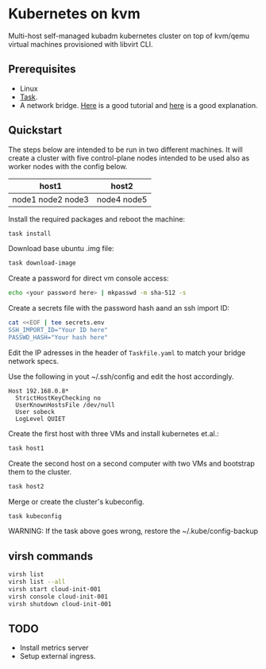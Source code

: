 # Kubernetes on kvm

Multi-host self-managed kubadm kubernetes cluster on top of kvm/qemu virtual machines provisioned with libvirt CLI.

## Prerequisites

* Linux
* [Task](https://taskfile.dev/installation/).
* A network bridge. [Here](https://www.tecmint.com/create-network-bridge-in-ubuntu/) is a good tutorial and [here](https://www.core27.co/post/bridge-networks-for-kvm-on-ubuntu-2204-server) is a good explanation.

## Quickstart

The steps below are intended to be run in two different machines. It will create a cluster with five control-plane nodes intended to be used also as worker nodes with the config below.

| host1             | host2       |
|-------------------|-------------|
| node1 node2 node3 | node4 node5 |

Install the required packages and reboot the machine:

```bash
task install
```

Download base ubuntu .img file:

```bash
task download-image
```

Create a password for direct vm console access:

```bash
echo <your password here> | mkpasswd -m sha-512 -s
```

Create a secrets file with the password hash aand an ssh import ID:

```bash
cat <<EOF | tee secrets.env
SSH_IMPORT_ID="Your ID here"
PASSWD_HASH="Your hash here"
```

Edit the IP adresses in the header of `Taskfile.yaml` to match your bridge network specs.

Use the following in yout ~/.ssh/config and edit the host accordingly.

```
Host 192.168.0.8*
  StrictHostKeyChecking no
  UserKnownHostsFile /dev/null
  User sobeck
  LogLevel QUIET
```
Create the first host with three VMs and install kubernetes et.al.:

```bash
task host1
```

Create the second host on a second computer with two VMs and bootstrap them to the cluster.

```bash
task host2
```

Merge or create the cluster's kubeconfig.

```bash
task kubeconfig
```

WARNING: If the task above goes wrong, restore the ~/.kube/config-backup

## virsh commands

```bash
virsh list
virsh list --all
virsh start cloud-init-001
virsh console cloud-init-001
virsh shutdown cloud-init-001
```

## TODO

- Install metrics server
- Setup external ingress.
